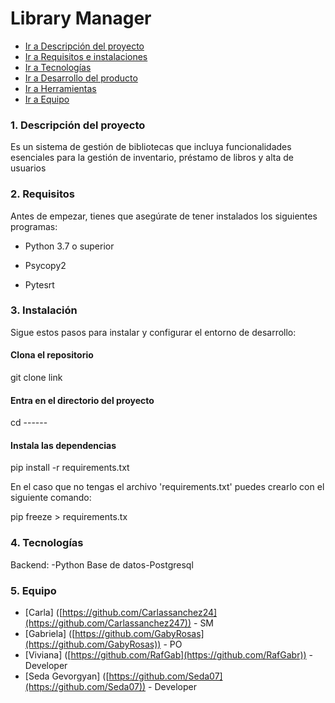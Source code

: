 # Library Manager



- [Ir a Descripción del proyecto](https://github.com/GabyRosas/librarymanager#1-descripci%C3%B3n-del-proyecto)
- [Ir a Requisitos e instalaciones](https://github.com/GabyRosas/librarymanager#2-requisitos-e-instalaciones)
- [Ir a Tecnologías](https://github.com/GabyRosas/librarymanager#3-tecnologias-y-dependencias)
- [Ir a Desarrollo del producto](https://github.com/GabyRosas/librarymanager#4-desarrollo-del-proyecto)
- [Ir a Herramientas](https://github.com/GabyRosas/librarymanager#5-herramientas)
- [Ir a Equipo](https://github.com/GabyRosas/librarymanager#6-equipo)

### 1. Descripción del proyecto

Es un sistema de gestión de bibliotecas que incluya funcionalidades esenciales para la gestión de inventario, préstamo de libros y alta de usuarios

### 2. Requisitos 
Antes de empezar, tienes que asegúrate de tener instalados los siguientes programas:

- Python 3.7 o superior
    
- Psycopy2
    
- Pytesrt

### 3. Instalación

Sigue estos pasos para instalar y configurar el entorno de desarrollo:

#### Clona el repositorio

git clone link

#### Entra en el directorio del proyecto

cd ------

#### Instala las dependencias

pip install -r requirements.txt

En el caso que no tengas el archivo 'requirements.txt' puedes crearlo con el siguiente comando:

pip freeze > requirements.tx

### 4. Tecnologías

Backend: -Python
Base de datos-Postgresql




### 5. Equipo

- [Carla] ([https://github.com/Carlassanchez24](https://github.com/Carlassanchez247)) - SM
- [Gabriela] ([https://github.com/GabyRosas](https://github.com/GabyRosas)) - PO
- [Viviana] ([https://github.com/RafGab](https://github.com/RafGabr)) -Developer
-  [Seda Gevorgyan] ([https://github.com/Seda07](https://github.com/Seda07)) - Developer

